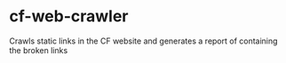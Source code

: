 # cf-web-crawler
Crawls static links in the CF website and generates a report of containing the broken links 
